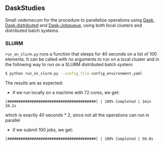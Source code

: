 ## DaskStudies

Small *vademecum* for the procedure to parallelize operations using [Dask](https://docs.dask.org/en/latest/index.html), [Dask.distributed](https://distributed.dask.org/en/latest/index.html) and [Dask-Jobqueue](https://jobqueue.dask.org/en/latest/index.html), using both local clusters and distributed batch systems.

### SLURM
```run_on_slurm.py``` runs a function that sleeps for 40 seconds on a list of 100 elements. 
It can be called with no arguments to run on a local cluster and in the following way to run on a SLURM distributed batch system:
```bash
$ python run_on_slurm.py --config_file config_environment.yaml
```
The results are as expected: 
* if we run locally on a machine with 72 cores, we get:
```
[########################################] | 100% Completed | 1min 20.2s
```
which is exactly 40 seconds * 2, since not all the operations can run in parallel

* if we submit 100 jobs, we get:
```
[########################################] | 100% Completed | 50.0s
```
